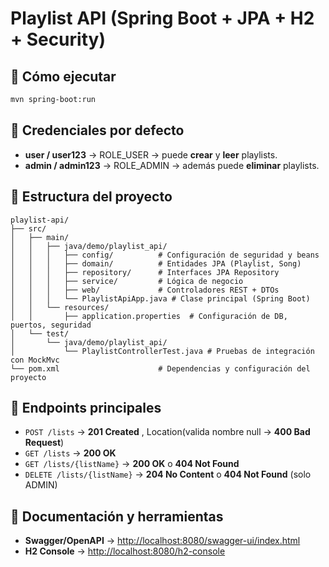 # Playlist API (Spring Boot + JPA + H2 + Security)

## 🚀 Cómo ejecutar

```bash
mvn spring-boot:run
```

## 🔑 Credenciales por defecto

- **user / user123** → ROLE_USER → puede **crear** y **leer** playlists.
- **admin / admin123** → ROLE_ADMIN → además puede **eliminar** playlists.

## 📂 Estructura del proyecto

```plaintext
playlist-api/
├── src/
│   ├── main/
│   │   ├── java/demo/playlist_api/
│   │   │   ├── config/          # Configuración de seguridad y beans
│   │   │   ├── domain/          # Entidades JPA (Playlist, Song)
│   │   │   ├── repository/      # Interfaces JPA Repository
│   │   │   ├── service/         # Lógica de negocio
│   │   │   ├── web/             # Controladores REST + DTOs
│   │   │   └── PlaylistApiApp.java # Clase principal (Spring Boot)
│   │   └── resources/
│   │       ├── application.properties  # Configuración de DB, puertos, seguridad
│   └── test/
│       └── java/demo/playlist_api/
│           └── PlaylistControllerTest.java # Pruebas de integración con MockMvc
└── pom.xml                      # Dependencias y configuración del proyecto
```

## 📌 Endpoints principales

- `POST /lists` → **201 Created** , Location(valida nombre null → **400 Bad Request**)
- `GET /lists` → **200 OK**
- `GET /lists/{listName}` → **200 OK** o **404 Not Found**
- `DELETE /lists/{listName}` → **204 No Content** o **404 Not Found** (solo ADMIN)

## 📖 Documentación y herramientas

- **Swagger/OpenAPI** → [http://localhost:8080/swagger-ui/index.html](http://localhost:8080/swagger-ui/index.html)
- **H2 Console** → [http://localhost:8080/h2-console](http://localhost:8080/h2-console)  
